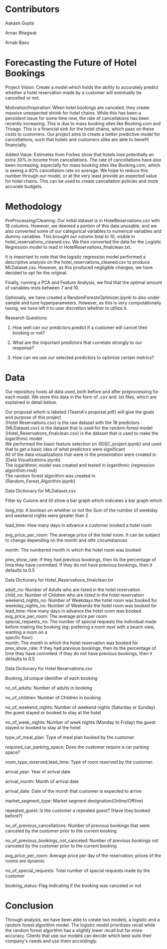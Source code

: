 # Contributors
Aakash Gupta

Arnav Bhagwat

Arnab Basu


# Forecasting the Future of Hotel Bookings
Project Vision: 
Create a model which holds the ability to accurately predict whether a hotel reservation made by a customer will eventually be cancelled or not.

Motivation/Inspiration: 
When hotel bookings are canceled, they create massive unexpected shrink for hotel chains. While this has been a persistent issue for some time now, the rate of cancellations has been recently increasing. This is due to mass booking sites like Booking.com and Trivago. This is a financial sink for the hotel chains, which pass on these costs to customers. Our project aims to create a better predictive model for cancellations, such that hotels and customers alike are able to benefit financially. 

Added Value: 
Estimates from Forbes show that hotels lose potentially an extra 30% in income from cancellations. The rate of cancellations have also been increasing, especially for mass booking sites like Booking.com, which is seeing a 40% cancellation rate on average. We hope to reduce this number through our model, or at the very least provide an expected value for hotel chains. This can be used to create cancellation policies and more accurate budgets.


# Methodology

PreProcessing/Cleaning: 
Our initial dataset is in HotelReservations.csv with 18 columns. However, we deemed a portion of this data unusable, and we also converted some of our categorical variables to numerical variables and dummy variables. This brought our column total to 10, visible in hotel_reservations_cleaned.csv. We then converted the data for the Logistic Regression model to read in HotelReservations_finalclean.txt.

It is important to note that the logistic regression model performed a descriptive analysis on the hotel_reservations_cleaned.csv to produce MLDataset.csv. However, as this produced negligible changes, we have decided to opt for the original.

Finally, running a PCA and Feature Analysis, we find that the optimal amount of variables rests between 7 and 10.

Optionally, we have created a RandomForestsOptimizer.ipynb to also under sample and tune hyperparameters. However, as this is very computationally taxing, we have left it to user discretion whether to utilize it.

Research Questions:

1. How well can our predictors predict if a customer will cancel their booking or not? 

2. What are the important predictors that correlate strongly to our response? 

3. How can we use our selected predictors to optimize certain metrics?


# Data
Our repository hosts all data used, both before and after preprocessing for each model. We store this data in the form of .csv and .txt files, which are explained in detail below.

Our proposal which is labeled {TeamA's proposal.pdf} will give the goals and purpose of this project <br>
{Hotel Reservations.csv} is the raw dataset with the 18 predictors <br>
{MLDataset.csv} is the dataset that is used for the random forest model <br>
{Hotel_Reservations_finalclean.csv} is the dataset that is used to make the logarithmic model <br>
We performed the basic feature selection on {IDSC_project.ipynb} and used that to get a basic idea of what predictors were significant <br>
All of the data visualizations that were in the presentation were created in {Data Visualizations.ipynb} <br>
The logarithmic model was created and tested in logarithmic {regression algorithim.rmd} <br>
The random forest algorithm was created in {Random_Forest_Algorithm.ipynb} <br>

Data Dictionary for MLDataset.csv <br>

Filter by Cuisine and itll show a bar graph which indicates a bar graph which <br>

long_trip: A boolean on whether or not the Sum of the number of weekday and weekend nights were greater than 2 <br>

lead_time: How many days in advance a customer booked a hotel room <br>

avg_price_per_room: The average price of the hotel room. It can be subject to change depending on the month and othr circumstances <br>

month: The numbered month in which the hotel room was booked <br>

prev_show_rate: if they had previous bookings, then its the percentage of time they have commited. If they do not have previous bookings, then it defaults to 0.5 <br>

Data Dictionary for Hotel_Reservations_finalclean.txt

adult_no: Number of Adults who are listed in the hotel reservation <br>
child_no: Number of Children who are listed in the hotel reservation <br>
weekend_nights_no: Number of Weekdays the hotel room was booked for <br>
weekday_nights_no: Number of Weekends the hotel room was booked for <br>
lead_time: How many days in advance the hotel room was booked <br>
avg_price_per_room: The average price per room <br>
special_requests_no: The number of special requests the individual made before making the booking (eg: prefering a room next with a beach view, wanting a room on a <br> specfic floor) <br>
month: The month in which the hotel reservation was booked for <br>
prev_show_rate: if they had previous bookings, then its the percentage of time they have commited. If they do not have previous bookings, then it defaults to 0.5 <br>



Data Dictionary for Hotel Reservations.csv

Booking_Id:unique identifier of each booking

no_of_adults: Number of adults in booking

no_of_children: Number of Children in booking

no_of_weekend_nights: Number of weekend nights (Saturday or Sunday) the guest stayed or booked to stay at the hotel

no_of_week_nights: Number of week nights (Monday to Friday) the guest stayed or booked to stay at the hotel

type_of_meal_plan: Type of meal plan booked by the customer

required_car_parking_space: Does the customer require a car parking space?

room_type_reserved,lead_time: Type of room reserved by the customer.

arrival_year: Year of arrival date

arrival_month: Month of arrival date

arrival_date: Date of the month that customer is expected to arrive

market_segment_type: Market segment designation(Online/Offline)

repeated_guest: Is the customer a repeated guest? (Have they booked before?)

no_of_previous_cancellations: Number of previous bookings that were canceled by the customer prior to the current booking

no_of_previous_bookings_not_canceled: Number of previous bookings not canceled by the customer prior to the current booking

avg_price_per_room: Average price per day of the reservation; prices of the rooms are dynamic

no_of_special_requests: Total number of special requests made by the customer

booking_status: Flag indicating if the booking was canceled or not


# Conclusion

Through analysis, we have been able to create two models, a logistic and a random forest algorithm model. The logistic model prioritizes recall while the random forest algorithm has a slightly lower recall but far more accuracy. Clients that use our models can decide which best suits their company's needs and use them accordingly.
